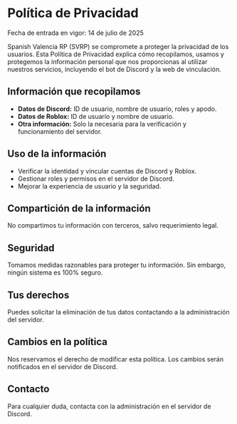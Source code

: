 # Política de Privacidad

Fecha de entrada en vigor: 14 de julio de 2025

Spanish Valencia RP (SVRP) se compromete a proteger la privacidad de los usuarios. Esta Política de Privacidad explica cómo recopilamos, usamos y protegemos la información personal que nos proporcionas al utilizar nuestros servicios, incluyendo el bot de Discord y la web de vinculación.

## Información que recopilamos
- **Datos de Discord:** ID de usuario, nombre de usuario, roles y apodo.
- **Datos de Roblox:** ID de usuario y nombre de usuario.
- **Otra información:** Solo la necesaria para la verificación y funcionamiento del servidor.

## Uso de la información
- Verificar la identidad y vincular cuentas de Discord y Roblox.
- Gestionar roles y permisos en el servidor de Discord.
- Mejorar la experiencia de usuario y la seguridad.

## Compartición de la información
No compartimos tu información con terceros, salvo requerimiento legal.

## Seguridad
Tomamos medidas razonables para proteger tu información. Sin embargo, ningún sistema es 100% seguro.

## Tus derechos
Puedes solicitar la eliminación de tus datos contactando a la administración del servidor.

## Cambios en la política
Nos reservamos el derecho de modificar esta política. Los cambios serán notificados en el servidor de Discord.

## Contacto
Para cualquier duda, contacta con la administración en el servidor de Discord.
